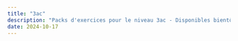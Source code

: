 ```yaml
---
title: "3ac"
description: "Packs d'exercices pour le niveau 3ac - Disponibles bientôt !"
date: 2024-10-17
---
```


